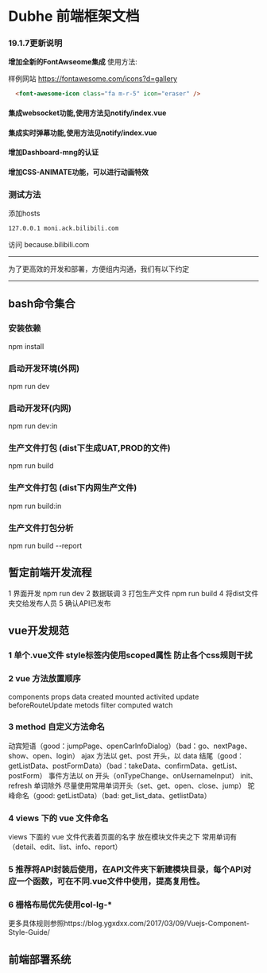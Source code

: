 # Dubhe 前端框架文档

### 19.1.7更新说明
**增加全新的FontAwseome集成**
使用方法:

样例网站
https://fontawesome.com/icons?d=gallery


```html
  <font-awesome-icon class="fa m-r-5" icon="eraser" />
```
#### 集成websocket功能,使用方法见notify/index.vue
#### 集成实时弹幕功能,使用方法见notify/index.vue
#### 增加Dashboard-mng的认证
#### 增加CSS-ANIMATE功能，可以进行动画特效



### 测试方法
添加hosts
```bash
127.0.0.1 moni.ack.bilibili.com
```
访问 because.bilibili.com


------

为了更高效的开发和部署，方便组内沟通，我们有以下约定

------

## bash命令集合

### 安装依赖
npm install

### 启动开发环境(外网)
npm run dev

### 启动开发环(内网)
npm run dev:in

### 生产文件打包 (dist下生成UAT,PROD的文件)
npm run build

### 生产文件打包 (dist下内网生产文件)
npm run build:in

### 生产文件打包分析
npm run build --report

## 暂定前端开发流程

1 界面开发 npm run dev
2 数据联调
3 打包生产文件 npm run build
4 将dist文件夹交给发布人员
5 确认API已发布

## vue开发规范
### 1 单个.vue文件 style标签内使用scoped属性 防止各个css规则干扰
### 2 vue 方法放置顺序
  components
  props
  data
  created
  mounted
  activited
  update
  beforeRouteUpdate
  metods
  filter
  computed
  watch

### 3 method 自定义方法命名
动宾短语（good：jumpPage、openCarInfoDialog）（bad：go、nextPage、show、open、login）
ajax 方法以 get、post 开头，以 data 结尾（good：getListData、postFormData）（bad：takeData、confirmData、getList、postForm）
事件方法以 on 开头（onTypeChange、onUsernameInput）
init、refresh 单词除外
尽量使用常用单词开头（set、get、open、close、jump）
驼峰命名（good: getListData）（bad: get_list_data、getlistData）

### 4 views 下的 vue 文件命名
  views 下面的 vue 文件代表着页面的名字
  放在模块文件夹之下
  常用单词有（detail、edit、list、info、report）

### 5 推荐将API封装后使用，在API文件夹下新建模块目录，每个API对应一个函数，可在不同.vue文件中使用，提高复用性。

### 6 栅格布局优先使用col-lg-*

更多具体规则参照https://blog.ygxdxx.com/2017/03/09/Vuejs-Component-Style-Guide/


## 前端部署系统
